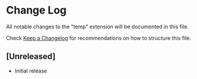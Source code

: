 # Change Log

All notable changes to the "temp" extension will be documented in this file.

Check [Keep a Changelog](http://keepachangelog.com/) for recommendations on how to structure this file.

## [Unreleased]

- Initial release